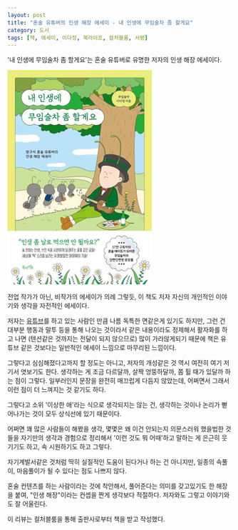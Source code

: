 ```yaml
---
layout: post
title: "혼술 유튜버의 인생 해장 에세이 - 내 인생에 무임술차 좀 할게요"
category: 도서
tags: [책, 에세이, 이다정, 북라이프, 컬처블룸, 서평]
---
```


'내 인생에 무임술차 좀 할게요'는
혼술 유튜버로 유명한 저자의 인생 해장 에세이다.

![표지](/images/free-tea-life-book-h480.jpg)

전업 작가가 아닌, 비작가의 에세이가 의례 그렇듯,
이 책도 저자 자신의 개인적인 이야기와 생각을 자전적인 에세이다.

저자는 [유튜브](https://www.youtube.com/@Freetea)를 하고 있는 사람인 만큼
나름 독특한 면같은게 있기도 하지만,
그런 건 대부분 행동과 말투 등을 통해 나오는 것이라서
같은 내용이라도 정제해서 활자화를 하고 나면
(텐션같은 것까지는 전달이 되지 않으므로) 많이 가라않게되기 때문에
책은 유튜브 같은 것보다는 일반적인 에세이 느낌으로 마무리된 느낌이다.

그렇다고 심심해졌다고까지 할 정도는 아니고,
저자의 개성같은 것 역시 여전히 여기 저기서 엿보기도 한다.
생각하는 게 조금 다르달까, 살짝 엉뚱하달까, 쫌 튈 때가 있달까 하는 점이 그렇다.
일부러인지 문장을 완전히 매끄럽게 다듬지 않았는데,
어쩌면서 그래서 이런 점이 더 느껴지는 것 같기도 하다.

그렇다고 소위 '이상한 애'라는 식으로 생각되지는 않는 건,
생각하는 것이나 논리가 뻗어나가는 것이 모두 상식선에 있기 때문이다.

어쩌면 꽤 많은 사람들이 해봤을 생각,
몇몇은 왜 이건 안되는지 의문스러워 했을법한 것들을
자기만의 생각과 경험으로 정리해서
'이런 것도 뭐 어때'하고 말하는 게
은근히 웃기기도 하고,
속 시원하기도 하고 그렇다.

자기계발서같은 것처럼 딱히 실질적인 도움이 된다거나 하는 건 아니지만,
일종의 속풀이, 마음풀이가 될 수 있다는 점도 나쁘지 않다.

혼술 컨텐츠를 하는 사람이라는 것에 착안해서,
풀어준다는 의미를 갖고있기도 한 해장을 붙여,
"인생 해장"이라는 컨셉을 짠게 생각보다 적절하다.
저자와도 그렇고 이야기와도 잘 어울린다.



<div class="im im-info">
이 리뷰는 컬처블룸을 통해 출판사로부터 책을 받고 작성했다.
</div>
